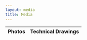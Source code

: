 ```yaml
---
layout: media
title: Media
---
```


| Photos | Technical Drawings |
| :----: | :----------------: |
